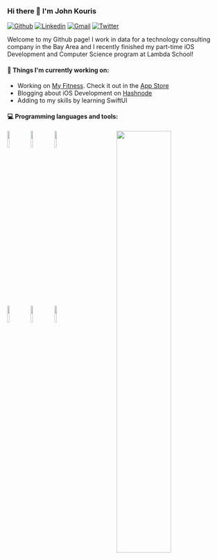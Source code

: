 ### Hi there 👋 I'm John Kouris
[![Github](https://img.shields.io/badge/-Github-000?style=flat&logo=Github&logoColor=white)](https://github.com/jdkouris)
[![Linkedin](https://img.shields.io/badge/-LinkedIn-blue?style=flat&logo=Linkedin&logoColor=white)](https://www.linkedin.com/in/johndkouris/)
[![Gmail](https://img.shields.io/badge/-Gmail-c14438?style=flat&logo=Gmail&logoColor=white)](mailto:jdkouris@gmail.com)
[![Twitter](https://img.shields.io/twitter/url?label=Twitter&url=https%3A%2F%2Fkouris_john)](https://twitter.com/kouris_john)


Welcome to my Github page! I work in data for a technology consulting company in the Bay Area and I recently finished my part-time iOS Development and Computer Science program at Lambda School!  


#### 🌱 Things I'm currently working on: 
- Working on [My Fitness](https://github.com/jdkouris/MyFitness). Check it out in the [App Store](https://apps.apple.com/us/app/my-fitness-fitness-tracker/id1541255903)
- Blogging about iOS Development on [Hashnode](https://johnkouris.hashnode.dev)
- Adding to my skills by learning SwiftUI

#### :computer: Programming languages and tools: 
<p>
	<img width="50%" align="right" src="https://github-readme-stats.vercel.app/api?username=jdkouris&show_icons=true&hide_border=true" />
  
<code><img width="10%" src="https://www.vectorlogo.zone/logos/swift/swift-ar21.svg"></code>
<code><img width="10%" src="https://www.vectorlogo.zone/logos/apple_objectivec/apple_objectivec-ar21.svg"></code>
<code><img width="10%" src="https://www.vectorlogo.zone/logos/python/python-ar21.svg"></code>

<code><img width="10%" src="https://www.vectorlogo.zone/logos/git-scm/git-scm-ar21.svg"></code>
<code><img width="10%" src="https://www.vectorlogo.zone/logos/apple_xcode/apple_xcode-ar21.svg"></code>
<code><img width="10%" src="https://www.vectorlogo.zone/logos/firebase/firebase-ar21.svg"></code>

</p>

